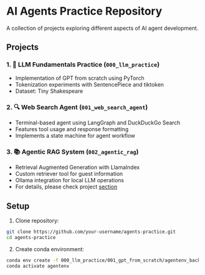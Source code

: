 # AI Agents Practice Repository

A collection of projects exploring different aspects of AI agent development.

## Projects

### 1. 🤖 LLM Fundamentals Practice (`000_llm_practice`)
- Implementation of GPT from scratch using PyTorch
- Tokenization experiments with SentencePiece and tiktoken
- Dataset: Tiny Shakespeare

### 2. 🔍 Web Search Agent (`001_web_search_agent`)
- Terminal-based agent using LangGraph and DuckDuckGo Search
- Features tool usage and response formatting
- Implements a state machine for agent workflow

### 3. 📚 Agentic RAG System (`002_agentic_rag`)
- Retrieval Augmented Generation with LlamaIndex
- Custom retriever tool for guest information
- Ollama integration for local LLM operations
- For details, please check project [section](https://github.com/gamzekecibas/agents-practice/tree/main/002_agentic_rag)

## Setup

1. Clone repository:
```bash
git clone https://github.com/your-username/agents-practice.git
cd agents-practice
```

2. Create conda environment:
```bash
conda env create -f 000_llm_practice/001_gpt_from_scratch/agentenv_backup
conda activate agentenv
```
